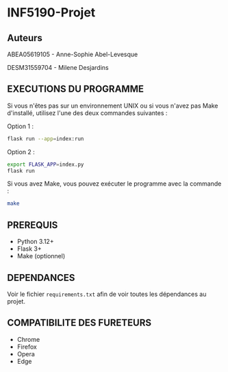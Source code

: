 # INF5190-Projet

## Auteurs

ABEA05619105 - Anne-Sophie Abel-Levesque

DESM31559704 - Milene Desjardins

## EXECUTIONS DU PROGRAMME

Si vous n'êtes pas sur un environnement UNIX ou si vous n'avez pas Make d'installé, utilisez l'une des deux commandes
suivantes :

Option 1 :

```sh
flask run --app=index:run
```

Option 2 :

``` sh
export FLASK_APP=index.py
flask run
```

Si vous avez Make, vous pouvez exécuter le programme avec la commande :

``` sh
make
```

## PREREQUIS

- Python 3.12+
- Flask 3+
- Make (optionnel)

## DEPENDANCES

Voir le fichier `requirements.txt` afin de voir toutes les dépendances au projet.

## COMPATIBILITE DES FURETEURS

- Chrome
- Firefox
- Opera
- Edge
